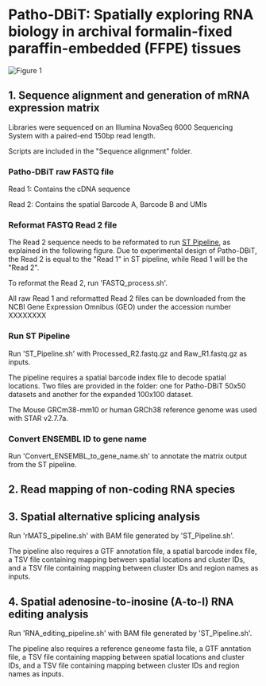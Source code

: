 # Patho-DBiT: Spatially exploring RNA biology in archival formalin-fixed paraffin-embedded (FFPE) tissues

![Figure 1](https://github.com/user-attachments/assets/c136fb07-9dc1-43d0-a77e-4b1b5de72e38)

## 1. Sequence alignment and generation of mRNA expression matrix
Libraries were sequenced on an Illumina NovaSeq 6000 Sequencing System with a paired-end 150bp read length.

Scripts are included in the "Sequence alignment" folder.
### Patho-DBiT raw FASTQ file
Read 1: Contains the cDNA sequence

Read 2: Contains the spatial Barcode A, Barcode B and UMIs
### Reformat FASTQ Read 2 file
The Read 2 sequence needs to be reformated to run [ST Pipeline](https://github.com/SpatialTranscriptomicsResearch/st_pipeline), as explained in the following figure. Due to experimental design of Patho-DBiT, the Read 2 is equal to the "Read 1" in ST pipeline, while Read 1 will be the "Read 2".

To reformat the Read 2, run 'FASTQ_process.sh'.

All raw Read 1 and reformatted Read 2 files can be downloaded from the NCBI Gene Expression Omnibus (GEO) under the accession number XXXXXXXX 

### Run ST Pipeline
Run 'ST_Pipeline.sh' with Processed_R2.fastq.gz and Raw_R1.fastq.gz as inputs.

The pipeline requires a spatial barcode index file to decode spatial locations. Two files are provided in the folder: one for Patho-DBiT 50x50 datasets and another for the expanded 100x100 dataset.

The Mouse GRCm38-mm10 or human GRCh38 reference genome was used with STAR v2.7.7a.

### Convert ENSEMBL ID to gene name
Run 'Convert_ENSEMBL_to_gene_name.sh' to annotate the matrix output from the ST pipeline.

## 2. Read mapping of non-coding RNA species


## 3. Spatial alternative splicing analysis
Run 'rMATS_pipeline.sh' with BAM file generated by 'ST_Pipeline.sh'. 

The pipeline also requires a GTF annotation file, a spatial barcode index file, a TSV file containing mapping between spatial locations and cluster IDs, and a TSV file containing mapping between cluster IDs and region names as inputs.


## 4. Spatial adenosine-to-inosine (A-to-I) RNA editing analysis
Run 'RNA_editing_pipeline.sh' with BAM file generated by 'ST_Pipeline.sh'. 

The pipeline also requires a reference geneome fasta file, a GTF anntation file, a TSV file containing mapping between spatial locations and cluster IDs, and a TSV file containing mapping between cluster IDs and region names as inputs.
